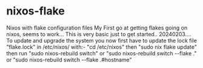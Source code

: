 # nixos-flake
Nixos with flake configuration files
My First go at getting flakes going on nixos, seems to work...
This is very basic just to get started..
20240203....
To update and upgrade the system you now first have to update the lock file "flake.lock" in /etc/nixos/
with:- "cd /etc/nixos" then "sudo nix flake update" then run "sudo nixos-rebuild switch" or "sudo nixos-rebuild switch --flake ." or 
"sudo nixos-rebuild switch --flake .#hostname"
